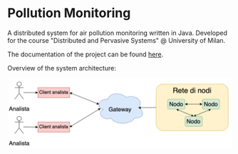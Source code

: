 # Pollution Monitoring

A distributed system for air pollution monitoring written in Java. Developed for the course "Distributed and Pervasive Systems" @ University of Milan.

The documentation of the project can be found [here](documentation.pdf).

Overview of the system architecture:

![](architecture.png)
